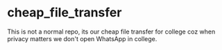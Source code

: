 # cheap_file_transfer
This is not a normal repo, its our cheap file transfer for college coz when privacy matters we don't open WhatsApp in college. 
